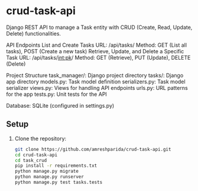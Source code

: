 # crud-task-api
Django REST API to manage a Task entity with CRUD (Create, Read, Update, Delete) functionalities.



API Endpoints
List and Create Tasks
URL: /api/tasks/
Method: GET (List all tasks), POST (Create a new task)
Retrieve, Update, and Delete a Specific Task
URL: /api/tasks/<int:pk>/
Method: GET (Retrieve), PUT (Update), DELETE (Delete)


Project Structure
task_manager/: Django project directory
tasks/: Django app directory
models.py: Task model definition
serializers.py: Task model serializer
views.py: Views for handling API endpoints
urls.py: URL patterns for the app
tests.py: Unit tests for the API

Database: SQLite (configured in settings.py)


## Setup

1. Clone the repository:
   ```bash
   git clone https://github.com/amreshparida/crud-task-api.git
   cd crud-task-api
   cd task_crud
   pip install -r requirements.txt
   python manage.py migrate
   python manage.py runserver
   python manage.py test tasks.tests



  


